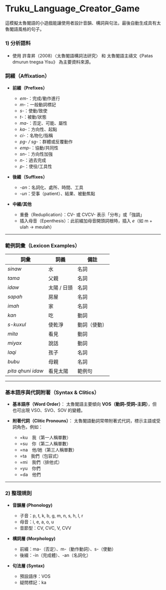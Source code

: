 # Truku_Language_Creator_Game

這模擬太魯閣語的小遊戲能讓使用者設計音韻、構詞與句法，最後自動生成具有太魯閣語風格的句子。

### 1) 分析語料
####
- 使用 許韋昇（2008）〈太魯閣語構詞法研究〉 和
太魯閣語主禱文《Patas dmurun tnegsa Yisu》 為主要資料來源。
### 詞綴（Affixation）

* **前綴（Prefixes）**

  * *em-*：完成/動作進行
  * *m-*：一般動詞標記
  * *s-*：使動/致使
  * *t-*：被動/狀態
  * *ma-*：否定、可能、屬性
  * *ka-*：方向性、起點
  * *ci-*：名物化/指稱
  * *pg- / sg-*：群體或反覆動作
  * *emp-*：協動/共同性
  * *sn-*：方向性加強
  * *n-*：過去完成
  * *p-*：使役/工具性

* **後綴（Suffixes）**

  * *-an*：名詞化、處所、時間、工具
  * *-un*：受事（patient）、結果、被動焦點

* **中綴/其他**

  * 重疊（Reduplication）：CV- 或 CVCV- 表示「分布」或「強調」
  * 插入母音（Epenthesis）：此前綴加母音開頭詞根時，插入 *e*（如 m + ulah → meulah）

---

### 範例詞彙（Lexicon Examples）

| 詞彙                | 詞義      | 備註     |
| ----------------- | ------- | ------ |
| *sinaw*           | 水       | 名詞     |
| *tama*            | 父親      | 名詞     |
| *idaw*            | 太陽 / 日頭 | 名詞     |
| *sapah*           | 房屋      | 名詞     |
| *imah*            | 家       | 名詞     |
| *kan*             | 吃       | 動詞     |
| *s-kuxul*         | 使乾淨     | 動詞（使動） |
| *mita*            | 看見      | 動詞     |
| *miyax*           | 說話      | 動詞     |
| *laqi*            | 孩子      | 名詞     |
| *bubu*            | 母親      | 名詞     |
| *pita qhuni idaw* | 看見太陽    | 範例句    |

---

### 基本語序與代詞附著（Syntax & Clitics）

* **基本語序（Word Order）**：
  太魯閣語主要傾向 **VOS（動詞–受詞–主詞）**，但也可出現 VSO、SVO、SOV 的變體。

* **附著代詞（Clitic Pronouns）**：
  太魯閣語動詞常帶附著式代詞，標示主語或受詞角色，例如：

  * =ku　我（第一人稱單數）
  * =su　你（第二人稱單數）
  * =na　他/她（第三人稱單數）
  * =ta　我們（包容式）
  * =mi　我們（排他式）
  * =yu　你們
  * =da　他們

---

### 2) 整理規則
* **音韻層 (Phonology)**

  * 子音：p, t, k, b, g, m, n, s, h, l, r
  * 母音：i, e, a, o, u
  * 音節型：CV, CVC, V, CVV

* **構詞層 (Morphology)**

  * 前綴：ma-（否定）、m-（動作動詞）、s-（使動）
  * 後綴：-in（完成體）、-an（名詞化）

* **句法層 (Syntax)**

  * 預設語序：VOS
  * 疑問標記：ka
